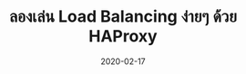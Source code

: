 ---
layout: post
title:  "ลองเล่น Load Balancing ง่ายๆ ด้วย HAProxy"
date:   2020-02-17
tags: [haproxy, load-balancer]
---